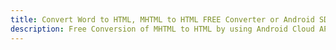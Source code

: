---title: Convert Word to HTML, MHTML to HTML FREE Converter or Android SDKdescription: Free Conversion of MHTML to HTML by using Android Cloud APIs & SDKs. Also Create, Edit & Render Microsoft Word & OpenOffice documents in the Cloud.---